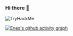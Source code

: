 ### Hi there 👋

<img src="https://tryhackme-badges.s3.amazonaws.com/Enes3078.png" alt="TryHackMe">

[![Enes's github activity graph](https://github-readme-activity-graph.vercel.app/graph?username=Ashutosh00710&theme=github-compact&custom_title=Enes%27s%20github%20activity%20graph&hide_border=true)](https://github.com/ashutosh00710/github-readme-activity-graph)
